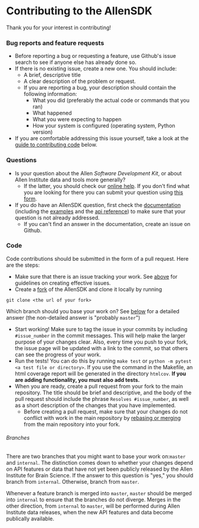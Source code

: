 # Contributing to the AllenSDK

Thank you for your interest in contributing!

### Bug reports and feature requests

* Before reporting a bug or requesting a feature, use Github's issue search to see if anyone else has already done so.
* If there is no existing issue, create a new one. You should include:
    * A brief, descriptive title
    * A clear description of the problem or request.
    * If you are reporting a bug, your description should contain the following information:
        * What you did (preferably the actual code or commands that you ran)
        * What happened
        * What you were expecting to happen
        * How your system is configured (operating system, Python version)
* If you are comfortable addressing this issue yourself, take a look at the [guide to contributing code](#code) below.

### Questions 

* Is your question about the Allen _Software Development Kit_, or about Allen Institute data and tools more generally?
    * If the latter, you should check our [online help](http://help.brain-map.org). If you don't find what you are looking for there you can submit your question using [this form](http://allins.convio.net/site/PageServer?pagename=send_us_a_message_ai).
* If you do have an AllenSDK question, first check the [documentation](http://alleninstitute.github.io/AllenSDK/index.html) (including the [examples](http://alleninstitute.github.io/AllenSDK/examples.html) and the [api reference](http://alleninstitute.github.io/AllenSDK/allensdk.html)) to make sure that your question is not already addressed.
    * If you can't find an answer in the documentation, create an issue on Github.

### Code

Code contributions should be submitted in the form of a pull request. Here are the steps:

* Make sure that there is an issue tracking your work. See [above](#bug-reports-and-feature-requests) for guidelines on creating effective issues.
* Create a [fork](https://help.github.com/articles/fork-a-repo/) of the AllenSDK and clone it locally by running
```
git clone <the url of your fork>
```
Which branch should you base your work on? See [below](#branches) for a detailed answer (the non-detailed answer is "probably `master`")
* Start working! Make sure to tag the issue in your commits by including `#issue_number` in the commit messages. This will help make the larger purpose of your changes clear. 
Also, every time you push to your fork, the issue page will be updated with a link to the commit, so that others can see the progress of your work.
* Run the tests! You can do this by running `make test` or `python -m pytest <a test file or directory>`. If you use the command in the Makefile, an html coverage report will be generated in the directory `htmlcov`.
**If you are adding functionality, you must also add tests.**
* When you are ready, create a pull request from your fork to the main repository. The title should be brief and descriptive, 
and the body of the pull request should include the phrase `Resolves #issue_number`, as well as a short description of the changes that you have implemented.
    * Before creating a pull request, make sure that your changes do not conflict with work in the main repository by [rebasing or merging](https://www.atlassian.com/git/tutorials/merging-vs-rebasing) from the main repository into your fork.

###### Branches

There are two branches that you might want to base your work on:`master` and `internal`. 
The distinction comes down to whether your changes depend on API features or data that have not yet been publicly released by the Allen Institute for Brain Science.
If the answer to this question is "yes," you should branch from `internal`. Otherwise, branch from `master`.

Whenever a feature branch is merged into `master`, `master` should be merged into `internal` to ensure that the branches do not diverge. 
Merges in the other direction, from `internal` to `master`, will be performed during Allen Institute data releases, when the new API features and data become publically available.
